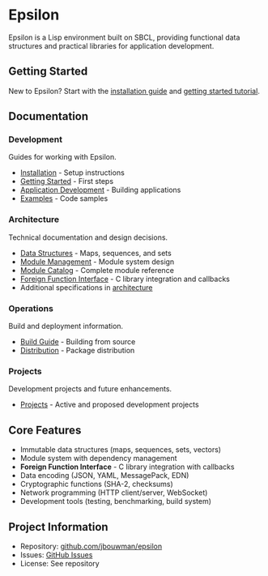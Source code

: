 # Epsilon

Epsilon is a Lisp environment built on SBCL, providing functional data structures and practical libraries for application development.

## Getting Started

New to Epsilon? Start with the [installation guide](development/installation.md) and [getting started tutorial](development/getting-started.md).

## Documentation

### Development
Guides for working with Epsilon.

- [Installation](development/installation.md) - Setup instructions
- [Getting Started](development/getting-started.md) - First steps
- [Application Development](development/app-development-guide.md) - Building applications
- [Examples](development/examples.md) - Code samples

### Architecture
Technical documentation and design decisions.

- [Data Structures](architecture/data-structures.md) - Maps, sequences, and sets
- [Module Management](architecture/module-management.md) - Module system design
- [Module Catalog](architecture/module-catalog.md) - Complete module reference
- [Foreign Function Interface](ffi-system.md) - C library integration and callbacks
- Additional specifications in [architecture](architecture/index.md)

### Operations
Build and deployment information.

- [Build Guide](operations/build.md) - Building from source
- [Distribution](operations/distribution.md) - Package distribution

### Projects
Development projects and future enhancements.

- [Projects](projects/index.md) - Active and proposed development projects

## Core Features

- Immutable data structures (maps, sequences, sets, vectors)
- Module system with dependency management
- **Foreign Function Interface** - C library integration with callbacks
- Data encoding (JSON, YAML, MessagePack, EDN)
- Cryptographic functions (SHA-2, checksums)
- Network programming (HTTP client/server, WebSocket)
- Development tools (testing, benchmarking, build system)

## Project Information

- Repository: [github.com/jbouwman/epsilon](https://github.com/jbouwman/epsilon)
- Issues: [GitHub Issues](https://github.com/jbouwman/epsilon/issues)
- License: See repository
